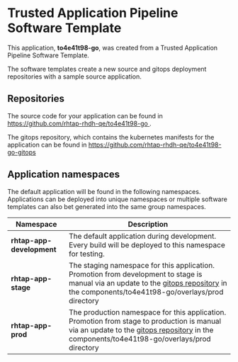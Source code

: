 # Trusted Application Pipeline Software Template

This application, **to4e41t98-go**, was created from a Trusted Application Pipeline Software Template.

The software templates create a new source and gitops deployment repositories with a sample source application. 

## Repositories

The source code for your application can be found in [https://github.com/rhtap-rhdh-qe/to4e41t98-go ](https://github.com/rhtap-rhdh-qe/to4e41t98-go ).
 
The gitops repository, which contains the kubernetes manifests for the application can be found in 
[https://github.com/rhtap-rhdh-qe/to4e41t98-go-gitops ](https://github.com/rhtap-rhdh-qe/to4e41t98-go-gitops ) 

## Application namespaces 

The default application will be found in the following namespaces. Applications can be deployed into unique namespaces or multiple software templates can also bet generated into the same group namespaces.  

|  Namespace   |  Description   |  
| -------- | -------- |   
| **rhtap-app-development** | The default application during development. Every build will be deployed to this namespace for testing. | 
| **rhtap-app-stage** | The staging namespace for this application. Promotion from development to stage is manual via an update to the [gitops repository](https://github.com/rhtap-rhdh-qe/to4e41t98-go-gitops ) in the components/to4e41t98-go/overlays/prod directory |  
| **rhtap-app-prod** | The production namespace for this application. Promotion from stage to production is manual via an update to the [gitops repository](https://github.com/rhtap-rhdh-qe/to4e41t98-go-gitops ) in the components/to4e41t98-go/overlays/prod directory | 